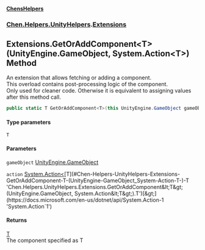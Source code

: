 #### [ChensHelpers](./index.md 'index')
### [Chen.Helpers.UnityHelpers](./Chen-Helpers-UnityHelpers.md 'Chen.Helpers.UnityHelpers').[Extensions](./Chen-Helpers-UnityHelpers-Extensions.md 'Chen.Helpers.UnityHelpers.Extensions')
## Extensions.GetOrAddComponent&lt;T&gt;(UnityEngine.GameObject, System.Action&lt;T&gt;) Method
An extension that allows fetching or adding a component.  
This overload contains post-processing logic of the component.  
Only used for cleaner code. Otherwise it is equivalent to assigning values after this method call.  
```csharp
public static T GetOrAddComponent<T>(this UnityEngine.GameObject gameObject, System.Action<T> action);
```
#### Type parameters
<a name='Chen-Helpers-UnityHelpers-Extensions-GetOrAddComponent-T-(UnityEngine-GameObject_System-Action-T-)-T'></a>
`T`  
  
  
#### Parameters
<a name='Chen-Helpers-UnityHelpers-Extensions-GetOrAddComponent-T-(UnityEngine-GameObject_System-Action-T-)-gameObject'></a>
`gameObject` [UnityEngine.GameObject](https://docs.microsoft.com/en-us/dotnet/api/UnityEngine.GameObject 'UnityEngine.GameObject')  
  
  
<a name='Chen-Helpers-UnityHelpers-Extensions-GetOrAddComponent-T-(UnityEngine-GameObject_System-Action-T-)-action'></a>
`action` [System.Action&lt;](https://docs.microsoft.com/en-us/dotnet/api/System.Action-1 'System.Action`1')[T](#Chen-Helpers-UnityHelpers-Extensions-GetOrAddComponent-T-(UnityEngine-GameObject_System-Action-T-)-T 'Chen.Helpers.UnityHelpers.Extensions.GetOrAddComponent&lt;T&gt;(UnityEngine.GameObject, System.Action&lt;T&gt;).T')[&gt;](https://docs.microsoft.com/en-us/dotnet/api/System.Action-1 'System.Action`1')  
  
  
#### Returns
[T](#Chen-Helpers-UnityHelpers-Extensions-GetOrAddComponent-T-(UnityEngine-GameObject_System-Action-T-)-T 'Chen.Helpers.UnityHelpers.Extensions.GetOrAddComponent&lt;T&gt;(UnityEngine.GameObject, System.Action&lt;T&gt;).T')  
The component specified as T  
